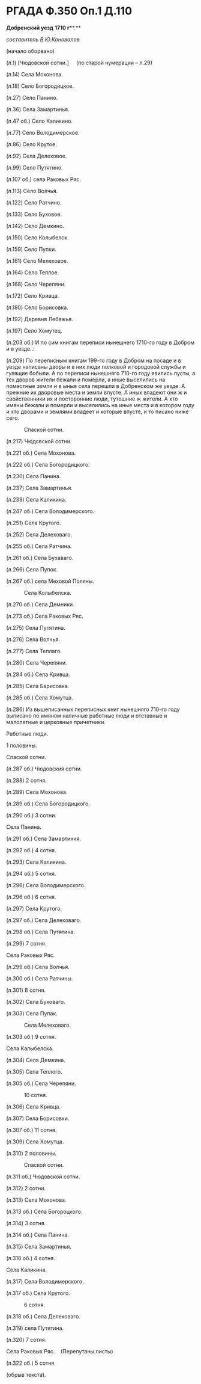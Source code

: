 
# РГАДА Ф.350 Оп.1 Д.110

**Добренский уезд** **1710 г****.**

_составитель В.Ю.Коновалов_


(начало оборвано)

(л.1) \[Чюдовской сотни.\]     (по старой нумерации – л.29)

(л.14) Села Мохонова.

(л.18) Село Богородицкое.

(л.27) Село Панино.

(л.36) Села Замартинья.

(л.47 об.) Село Каликино.

(л.77) Село Володимерское.

(л.86) Село Крутое.

(л.92) Села Делеховое.

(л.99) Село Путятино.

(л.107 об.) села Раковых Ряс.

(л.113) Село Волчья.

(л.122) Село Ратчино.

(л.133) Село Буховое.

(л.142) Село Демкино.

(л.150) Село Колыбелск.

(л.159) Село Пупки.

(л.161) Село Мелеховое.

(л.164) Село Теплое.

(л.168) Село Черепяни.

(л.172) Село Кривца.

(л.180) Село Борисовка.

(л.192) Деревня Лебяжья.

(л.197) Село Хомутец.

(л.203 об.) И по сим книгам переписи нынешнего 1710-го году в Добром и в уезде...

(л.209) По переписным книгам 199-го году в Добром на посаде и в уезде написаны дворы и в них люди полковой и городовой службы и гулящие бобыли. А по переписи нынешняго 710-го году явились пусты, а тех дворов жители бежали и померли, а иные выселились на поместные земли и в ыные села перешли в Добренском же уезде. А прежние их дворовые места и земли впусте. А иных владеют они ж и свойственники их и посторонние люди, тутошние ж жители. А хто имяны бежали и померли и выселились на иные места и в котором году и хто дворами и землями владеет и которые впусте, и то писано ниже сего.

            Спаской сотни.

(л.217) Чюдовской сотни.

(л.221 об.) Села Мохонова.

(л.222 об.) Села Богородицкого.

(л.230) Села Панина.

(л.237) Села Замартинья.

(л.239) Села Каликина.

(л.247 об.) Села Володимерского.

(л.251) Села Крутого.

(л.252) Села Делеховаго.

(л.255 об.) Села Ратчина.

(л.261 об.) Села Бухаваго.

(л.266) Села Пупок.

(л.267 об.) села Меховой Поляны.

            Села Колыбелска.

(л.270 об.) Села Демники.

(л.273 об.) Села Раковых Ряс.

(л.275) Села Путятина.

(л.276) Села Волчья.

(л.277) Села Теплаго.

(л.280) Села Черепяни.

(л.284 об.) Села Кривца.

(л.285) Села Барисовка.

(л.285 об.) Села Хомутца.

(л.286) Из вышеписанных переписных книг нынешняго 710-го году выписано по имяном наличные работные люди и отставные и малолетные и церковные причетники.

Работные люди.

1 половины.

Спаской сотни.

(л.287 об.) Чюдовския сотни.

(л.288) 2 сотня.

(л.289) Села Мохонова.

(л.289 об.) Села Богородицкого.

(л.290 об.) 3 сотни.

Села Панина.

(л.291 об.) Села Замартиния.

(л.292 об.) 4 сотня.

(л.293) Села Каликина.

(л.294 об.) 5 сотня.

(л.296) Села Володимерского.

(л.296 об.) 6 сотня.

(л.297) Села Крутого.

(л.297 об.) Села Делеховаго.

(л.298 об.) Села Путятина.

(л.299) 7 сотня.

Села Раковых Ряс.

(л.299 об.) Села Волчья.

(л.300 об.) Села Ратчины.

(л.301) 8 сотня.

(л.302) Села Буховаго.

(л.303) Села Пупак.

            Села Мелеховаго.

(л.303 об.) 9 сотня.

Села Калыбелска.

(л.304) Села Демкина.

(л.305) Села Теплого.

(л.305 об.) Села Черепяни.

            10 сотня.

(л.306) Села Кривца.

(л.307) Села Борисовки.

(л.307 об.) 11 сотня.

(л.309) Села Хомутца.

(л.310) 2 половины.

            Спаской сотни.

(л.311 об.) Чюдовской сотни.

(л.312) 2 сотни.

(л.313) Села Мохонова.

(л.313 об.) Села Богороцкого.

(л.314) 3 сотня.

(л.314 об.) Села Панина.

(л.315) Села Замартинья.

(л.316 об.) 4 сотня.

Села Каликина.

(л.317) Села Володимерского.

(л.317 об.) Села Крутого.

            6 сотня.

(л.318 об.) Села Делеховаго.

(л.319) села Путятина.

(л.320) 7 сотня.

Села Раковых Ряс.    (Перепутаны листы)

(л.322 об.) 5 сотня

(обрыв текста).
